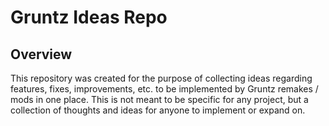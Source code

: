 # Gruntz Ideas Repo

## Overview
This repository was created for the purpose of collecting ideas regarding features, fixes, improvements, etc. to be implemented by Gruntz remakes / mods in one place. This is not meant to be specific for any project, but a collection of thoughts and ideas for anyone to implement or expand on.
